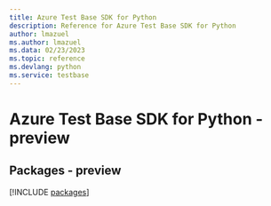 ```yaml
---
title: Azure Test Base SDK for Python
description: Reference for Azure Test Base SDK for Python
author: lmazuel
ms.author: lmazuel
ms.data: 02/23/2023
ms.topic: reference
ms.devlang: python
ms.service: testbase
---
```

# Azure Test Base SDK for Python - preview
## Packages - preview
[!INCLUDE [packages](test-base-index.md)]